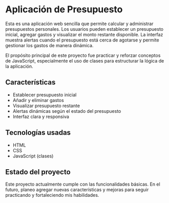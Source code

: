 # Aplicación de Presupuesto

Esta es una aplicación web sencilla que permite calcular y administrar presupuestos personales. Los usuarios pueden establecer un presupuesto inicial, agregar gastos y visualizar el monto restante disponible. La interfaz muestra alertas cuando el presupuesto está cerca de agotarse y permite gestionar los gastos de manera dinámica.

El propósito principal de este proyecto fue practicar y reforzar conceptos de JavaScript, especialmente el uso de clases para estructurar la lógica de la aplicación.

## Características

- Establecer presupuesto inicial
- Añadir y eliminar gastos
- Visualizar presupuesto restante
- Alertas dinámicas según el estado del presupuesto
- Interfaz clara y responsiva

## Tecnologías usadas

- HTML
- CSS
- JavaScript (clases)

## Estado del proyecto

Este proyecto actualmente cumple con las funcionalidades básicas. En el futuro, planeo agregar nuevas características y mejoras para seguir practicando y fortaleciendo mis habilidades.